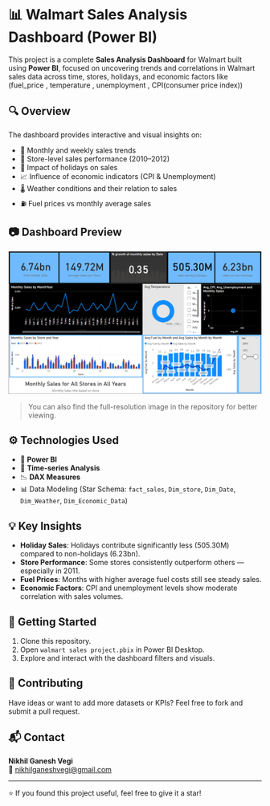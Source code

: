 # 📊 Walmart Sales Analysis Dashboard (Power BI)

This project is a complete **Sales Analysis Dashboard** for Walmart built using **Power BI**, focused on uncovering trends and correlations in Walmart sales data across time, stores, holidays, and economic factors 
like (fuel_price , temperature , unemployment , CPI(consumer price index))


## 🔍 Overview

The dashboard provides interactive and visual insights on:
- 📅 Monthly and weekly sales trends  
- 🏬 Store-level sales performance (2010–2012)  
- 🎉 Impact of holidays on sales  
- 📈 Influence of economic indicators (CPI & Unemployment)  
- 🌡️ Weather conditions and their relation to sales  
- ⛽ Fuel prices vs monthly average sales  

## 📷 Dashboard Preview

[![Dashboard Screenshot](images/dashboard.png)](images/dashboard.png)



> You can also find the full-resolution image in the repository for better viewing.

## ⚙️ Technologies Used

- 🧠 **Power BI**
- 📅 **Time-series Analysis**
- 📉 **DAX Measures**
- 📊 Data Modeling (Star Schema: `fact_sales`, `Dim_store`, `Dim_Date`, `Dim_Weather`, `Dim_Economic_Data`)

## 💡 Key Insights

- **Holiday Sales**: Holidays contribute significantly less (505.30M) compared to non-holidays (6.23bn).
- **Store Performance**: Some stores consistently outperform others — especially in 2011.
- **Fuel Prices**: Months with higher average fuel costs still see steady sales.
- **Economic Factors**: CPI and unemployment levels show moderate correlation with sales volumes.

## 🚀 Getting Started

1. Clone this repository.
2. Open `walmart sales project.pbix` in Power BI Desktop.
3. Explore and interact with the dashboard filters and visuals.

## 🤝 Contributing

Have ideas or want to add more datasets or KPIs? Feel free to fork and submit a pull request.

## 📬 Contact

**Nikhil Ganesh Vegi**  
📧 nikhilganeshvegi@gmail.com  

---

⭐ If you found this project useful, feel free to give it a star!

